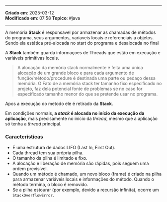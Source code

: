 ***
**Criado em**: 2025-03-12  
**Modificado em**: 07:58
**Topico**: #java 
***
A memória **Stack** é responsavel por armazenar as chamadas de métodos do programa, seus argumentos, variaveis locais e referenciais a objetos. Sendo ela estática pré-alocada no start do programa e desalocada no final

A **Stack** também guarda informaçoes de Threads que estão em execução e variáveis primitivas locais.

> A alocação da memória stack normalmente é feita uma única alocação de um grande bloco e para cada argumento de função/método/procedure é destinada uma parte ou pedaço dessa memória. O Fato de a memória stack ter tamanho fixo especificado no projeto, faz dela potencial fonte de problemas se no caso for especificado tamanho menor do que se pretende usar no programa.

Apos a execução do metodo ele é retirado da **Stack**.

Em condições normais, **a _stack_ é alocada no início da execução da aplicação**, mais precisamente no início da _thread_, mesmo que a aplicação só tenha a _thread_ principal.
### Características

- É uma estrutura de dados LIFO (Last In, First Out).
- Cada thread tem sua própria pilha.
- O tamanho da pilha é limitado e fixo.
- A alocação e liberação de memória são rápidas, pois seguem uma ordem previsível.
- Quando um método é chamado, um novo bloco (frame) é criado na pilha para armazenar variáveis locais e informações do método. Quando o método termina, o bloco é removido.
- Se a pilha estourar (por exemplo, devido a recursão infinita), ocorre um `StackOverflowError`.
